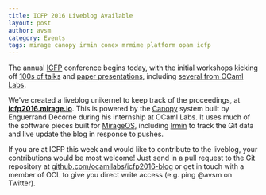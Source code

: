 ```yaml
---
title: ICFP 2016 Liveblog Available
layout: post
author: avsm
category: Events
tags: mirage canopy irmin conex mrmime platform opam icfp
---
```


The annual [ICFP](http://conf.researchr.org/home/icfp-2016) conference
begins today, with the initial workshops kicking off [100s of
talks](http://conf.researchr.org/program/icfp-2016/program-icfp-2016)
and [paper presentations](https://github.com/gasche/icfp2016-papers),
including [several from OCaml
Labs](https://github.com/ocamllabs/icfp2016-blog/issues?q=is%3Aopen+is%3Aissue+label%3AEssential).

We've created a liveblog unikernel to keep track of the proceedings, at
**[icfp2016.mirage.io](http://icfp2016.mirage.io)**. This is powered by
the [Canopy](http://github.com/engil/Canopy) system built by Enguerrand
Decorne during his internship at OCaml Labs.
It uses much of the software pieces built for
[MirageOS](https://mirage.io), including
[Irmin](https://github.com/mirage/irmin) to track the Git data and live
update the blog in response to pushes.

If you are at ICFP this week and would like to contribute to the
liveblog, your contributions would be most welcome! Just send in a pull
request to the Git repository at
[github.com/ocamllabs/icfp2016-blog](https://github.com/ocamllabs/icfp2016-blog)
or get in touch with a member of OCL to give you direct write access
(e.g. ping @avsm on Twitter).
